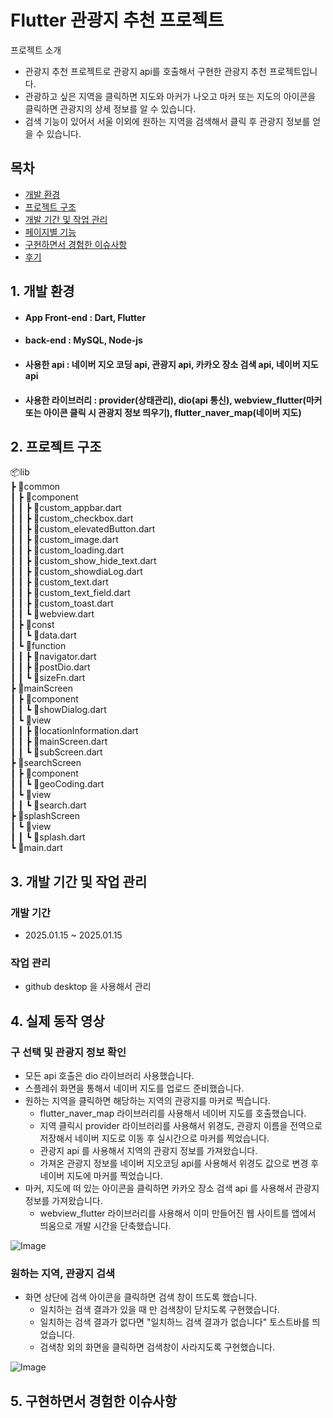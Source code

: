 # **Flutter 관광지 추천 프로젝트**

프로젝트 소개
- 관광지 추천 프로젝트로 관광지 api를 호출해서 구현한 관광지 추천 프로젝트입니다.
- 관광하고 싶은 지역을 클릭하면 지도와 마커가 나오고 마커 또는 지도의 아이콘을 클릭하면 관광지의 상세 정보를 알 수 있습니다.
- 검색 기능이 있어서 서울 이외에 원하는 지역을 검색해서 클릭 후 관광지 정보를 얻을 수 있습니다.

## 목차
- [개발 환경](#1-개발-환경)
- [프로젝트 구조](#2-프로젝트-구조)
- [개발 기간 및 작업 관리](#3-개발-기간-및-작업-관리)
- [페이지별 기능](#4-페이지별-기능)
- [구현하면서 경험한 이슈사항](#5-구현하면서-경험한-이슈사항)
- [후기](#5-후기)

## 1. 개발 환경
- #### App Front-end : Dart, Flutter
- #### back-end : MySQL, Node-js
- #### 사용한 api : 네이버 지오 코딩 api, 관광지 api, 카카오 장소 검색 api, 네이버 지도 api
- #### 사용한 라이브러리 : provider(상태관리), dio(api 통신), webview_flutter(마커 또는 아이콘 클릭 시 관광지 정보 띄우기), flutter_naver_map(네이버 지도)

## 2. 프로젝트 구조
📦lib <br/> 
 ┣ 📂common <br/> 
 ┃ ┣ 📂component <br/> 
 ┃ ┃ ┣ 📜custom_appbar.dart <br/> 
 ┃ ┃ ┣ 📜custom_checkbox.dart <br/> 
 ┃ ┃ ┣ 📜custom_elevatedButton.dart <br/> 
 ┃ ┃ ┣ 📜custom_image.dart <br/> 
 ┃ ┃ ┣ 📜custom_loading.dart <br/> 
 ┃ ┃ ┣ 📜custom_show_hide_text.dart <br/> 
 ┃ ┃ ┣ 📜custom_showdiaLog.dart <br/> 
 ┃ ┃ ┣ 📜custom_text.dart <br/> 
 ┃ ┃ ┣ 📜custom_text_field.dart <br/> 
 ┃ ┃ ┣ 📜custom_toast.dart <br/> 
 ┃ ┃ ┗ 📜webview.dart <br/> 
 ┃ ┣ 📂const <br/> 
 ┃ ┃ ┗ 📜data.dart <br/> 
 ┃ ┗ 📂function <br/> 
 ┃ ┃ ┣ 📜navigator.dart <br/> 
 ┃ ┃ ┣ 📜postDio.dart <br/> 
 ┃ ┃ ┗ 📜sizeFn.dart <br/> 
 ┣ 📂mainScreen <br/> 
 ┃ ┣ 📂component <br/> 
 ┃ ┃ ┗ 📜showDialog.dart <br/> 
 ┃ ┗ 📂view <br/> 
 ┃ ┃ ┣ 📜locationInformation.dart <br/> 
 ┃ ┃ ┣ 📜mainScreen.dart <br/> 
 ┃ ┃ ┗ 📜subScreen.dart <br/> 
 ┣ 📂searchScreen <br/> 
 ┃ ┣ 📂component <br/> 
 ┃ ┃ ┗ 📜geoCoding.dart <br/> 
 ┃ ┗ 📂view <br/> 
 ┃ ┃ ┗ 📜search.dart <br/> 
 ┣ 📂splashScreen <br/> 
 ┃ ┗ 📂view <br/> 
 ┃ ┃ ┗ 📜splash.dart <br/> 
 ┗ 📜main.dart <br/> 

 ## 3. 개발 기간 및 작업 관리
 ### 개발 기간
 - 2025.01.15 ~ 2025.01.15
 ### 작업 관리
 - github desktop 을 사용해서 관리

## 4. 실제 동작 영상
### 구 선택 및 관광지 정보 확인
- 모든 api 호출은 dio 라이브러리 사용했습니다.
- 스플레쉬 화면을 통해서 네이버 지도를 업로드 준비했습니다.
- 원하는 지역을 클릭하면 해당하는 지역의 관광지를 마커로 찍습니다.
  - flutter_naver_map 라이브러리를 사용해서 네이버 지도를 호출했습니다.
  - 지역 클릭시 provider 라이브러리를 사용해서 위경도, 관광지 이름을 전역으로 저장해서 네이버 지도로 이동 후 실시간으로 마커를 찍었습니다.
  - 관광지 api 를 사용해서 지역의 관광지 정보를 가져왔습니다.
  - 가져온 관광지 정보를 네이버 지오코딩 api를 사용해서 위경도 값으로 변경 후 네이버 지도에 마커를 찍었습니다.
- 마커, 지도에 떠 있는 아이콘을 클릭하면 카카오 장소 검색 api 를 사용해서 관광지 정보를 가져왔습니다.
  - webview_flutter 라이브러리를 사용해서 이미 만들어진 웹 사이트를 앱에서 띄움으로 개발 시간을 단축했습니다. 

![Image](https://github.com/user-attachments/assets/8816050b-f5b1-4240-b8a1-6ccd41c6fa50)

### 원하는 지역, 관광지 검색
- 화면 상단에 검색 아이콘을 클릭하면 검색 창이 뜨도록 했습니다.
  - 일치하는 검색 결과가 있을 때 만 검색창이 닫치도록 구현했습니다.
  - 일치하는 검색 결과가 없다면 "일치하느 검색 결과가 없습니다" 토스트바를 띄었습니다.
  - 검색창 외의 화면을 클릭하면 검색창이 사라지도록 구현했습니다.

![Image](https://github.com/user-attachments/assets/fb8117d3-5f7c-4041-8c3f-10b7b3dfcd4f)

## 5. 구현하면서 경험한 이슈사항
